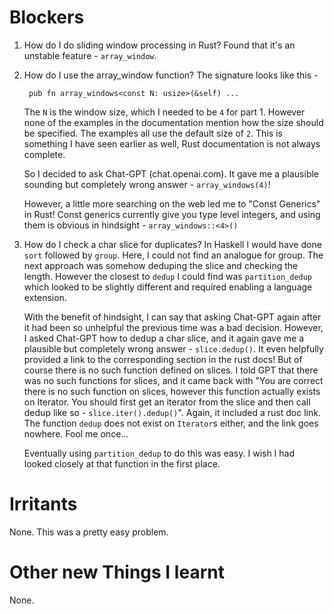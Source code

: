 # Blockers

1. How do I do sliding window processing in Rust? Found that it's an unstable feature - `array_window`.

2. How do I use the array_window function? The signature looks like this -
   ```
    pub fn array_windows<const N: usize>(&self) ...
   ```

   The `N` is the window size, which I needed to be `4` for part 1. However none of the examples in the documentation mention how the size should be specified. The examples all use the default size of `2`. This is something I have seen earlier as well, Rust documentation is not always complete.

   So I decided to ask Chat-GPT (chat.openai.com). It gave me a plausible sounding but completely wrong answer - `array_windows(4)`!

   However, a little more searching on the web led me to "Const Generics" in Rust! Const generics currently give you type level integers, and using them is obvious in hindsight - `array_windows::<4>()`

3. How do I check a char slice for duplicates? In Haskell I would have done `sort` followed by `group`. Here, I could not find an analogue for group. The next approach was somehow deduping the slice and checking the length. However the closest to `dedup` I could find was `partition_dedup` which looked to be slightly different and required enabling a language extension.

   With the benefit of hindsight, I can say that asking Chat-GPT again after it had been so unhelpful the previous time was a bad decision. However, I asked Chat-GPT how to dedup a char slice, and it again gave me a plausible but completely wrong answer - `slice.dedup()`. It even helpfully provided a link to the corresponding section in the rust docs! But of course there is no such function defined on slices. I told GPT that there was no such functions for slices, and it came back with "You are correct there is no such function on slices, however this function actually exists on Iterator. You should first get an iterator from the slice and then call dedup like so - `slice.iter().dedup()`". Again, it included a rust doc link. The function `dedup` does not exist on `Iterator`s either, and the link goes nowhere. Fool me once...

   Eventually using `partition_dedup` to do this was easy. I wish I had looked closely at that function in the first place.

# Irritants

None. This was a pretty easy problem.

# Other new Things I learnt

None.
